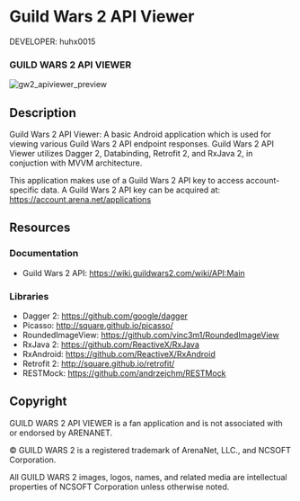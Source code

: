 Guild Wars 2 API Viewer
========================

DEVELOPER: huhx0015

### GUILD WARS 2 API VIEWER
![gw2_apiviewer_preview](https://cloud.githubusercontent.com/assets/1645482/22623705/6f516bba-eb18-11e6-98e7-d2432e9b2579.gif)

## Description

Guild Wars 2 API Viewer: A basic Android application which is used for viewing various Guild Wars 2 API endpoint responses. Guild Wars 2 API Viewer utilizes Dagger 2, Databinding, Retrofit 2, and RxJava 2, in conjuction with MVVM architecture.

This application makes use of a Guild Wars 2 API key to access account-specific data. A Guild Wars 2 API key can be acquired at: https://account.arena.net/applications

## Resources

### Documentation

* Guild Wars 2 API: https://wiki.guildwars2.com/wiki/API:Main

### Libraries

* Dagger 2: https://github.com/google/dagger
* Picasso: http://square.github.io/picasso/
* RoundedImageView: https://github.com/vinc3m1/RoundedImageView
* RxJava 2: https://github.com/ReactiveX/RxJava
* RxAndroid: https://github.com/ReactiveX/RxAndroid
* Retrofit 2: http://square.github.io/retrofit/
* RESTMock: https://github.com/andrzejchm/RESTMock

## Copyright

GUILD WARS 2 API VIEWER is a fan application and is not associated with or endorsed by ARENANET.

© GUILD WARS 2 is a registered trademark of ArenaNet, LLC., and NCSOFT Corporation.

All GUILD WARS 2 images, logos, names, and related media are intellectual properties of NCSOFT Corporation unless otherwise noted.
